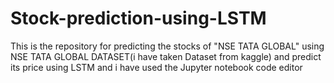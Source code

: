 # Stock-prediction-using-LSTM
This is the repository for predicting the stocks of "NSE TATA GLOBAL" using NSE TATA GLOBAL DATASET(i have taken Dataset from kaggle) and predict its price using LSTM and i have used the Jupyter notebook code editor
